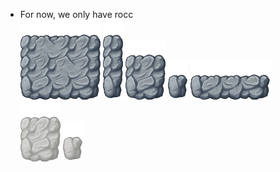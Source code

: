 * For now, we only have rocc <br>
![rocc3](https://github.com/Eauix/Super-Tux-Additions/blob/main/Custom-Sprites/objects/_custom/rock_objects/rockplatform-4x3.png) 
![rocc4](https://github.com/Eauix/Super-Tux-Additions/blob/main/Custom-Sprites/objects/_custom/rock_objects/rockplatform-1x3.png)
![rocc6](https://github.com/Eauix/Super-Tux-Additions/blob/main/Custom-Sprites/objects/_custom/rock_objects/rockplatform-2x2.png) 
![rocc7](https://github.com/Eauix/Super-Tux-Additions/blob/main/Custom-Sprites/objects/_custom/rock_objects/rockplatform-1x1.png)
![rocc5](https://github.com/Eauix/Super-Tux-Additions/blob/main/Custom-Sprites/objects/_custom/rock_objects/rockplatform-4x1.png) <br>
![rocc1](https://github.com/Eauix/Super-Tux-Additions/blob/main/Custom-Sprites/objects/_custom/rock_objects/newrock-b.png)
![rocc2](https://github.com/Eauix/Super-Tux-Additions/blob/main/Custom-Sprites/objects/_custom/rock_objects/newrock-a.png)
